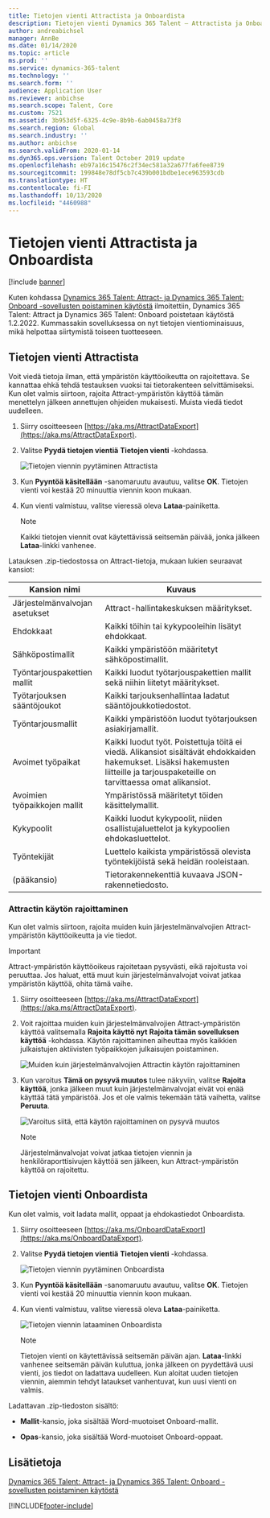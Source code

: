 ```yaml
---
title: Tietojen vienti Attractista ja Onboardista
description: Tietojen vienti Dynamics 365 Talent – Attractista ja Onboardista.
author: andreabichsel
manager: AnnBe
ms.date: 01/14/2020
ms.topic: article
ms.prod: ''
ms.service: dynamics-365-talent
ms.technology: ''
ms.search.form: ''
audience: Application User
ms.reviewer: anbichse
ms.search.scope: Talent, Core
ms.custom: 7521
ms.assetid: 3b953d5f-6325-4c9e-8b9b-6ab0458a73f8
ms.search.region: Global
ms.search.industry: ''
ms.author: anbichse
ms.search.validFrom: 2020-01-14
ms.dyn365.ops.version: Talent October 2019 update
ms.openlocfilehash: eb97a16c15476c2f34ec581a32a677fa6fee8739
ms.sourcegitcommit: 199848e78df5cb7c439b001bdbe1ece963593cdb
ms.translationtype: HT
ms.contentlocale: fi-FI
ms.lasthandoff: 10/13/2020
ms.locfileid: "4460988"
---
```

# <a name="export-data-from-attract-and-onboard"></a>Tietojen vienti Attractista ja Onboardista

[!include [banner](includes/banner.md)]

Kuten kohdassa [Dynamics 365 Talent: Attract- ja Dynamics 365 Talent: Onboard -sovellusten poistaminen käytöstä](https://community.dynamics.com/365/talent/b/dynamics365fortalent/posts/retiring-dynamics-365-talent-attract-and-onboard-apps) ilmoitettiin, Dynamics 365 Talent: Attract ja Dynamics 365 Talent: Onboard poistetaan käytöstä 1.2.2022. Kummassakin sovelluksessa on nyt tietojen vientiominaisuus, mikä helpottaa siirtymistä toiseen tuotteeseen.

## <a name="export-data-from-attract"></a>Tietojen vienti Attractista

Voit viedä tietoja ilman, että ympäristön käyttöoikeutta on rajoitettava. Se kannattaa ehkä tehdä testauksen vuoksi tai tietorakenteen selvittämiseksi. Kun olet valmis siirtoon, rajoita Attract-ympäristön käyttöä tämän menettelyn jälkeen annettujen ohjeiden mukaisesti. Muista viedä tiedot uudelleen. 

1. Siirry osoitteeseen [https://aka.ms/AttractDataExport](https://aka.ms/AttractDataExport).

2. Valitse **Pyydä tietojen vientiä** **Tietojen vienti** -kohdassa.

   ![[Tietojen viennin pyytäminen Attractista](./media/attract-onboard-export-data-attract-request.png)](./media/attract-onboard-export-data-attract-request.png)

3. Kun **Pyyntöä käsitellään** -sanomaruutu avautuu, valitse **OK**. Tietojen vienti voi kestää 20 minuuttia viennin koon mukaan.

4. Kun vienti valmistuu, valitse vieressä oleva **Lataa**-painiketta. 

   >[!NOTE]
   >Kaikki tietojen viennit ovat käytettävissä seitsemän päivää, jonka jälkeen **Lataa**-linkki vanhenee.</br>
   
Latauksen .zip-tiedostossa on Attract-tietoja, mukaan lukien seuraavat kansiot:

| Kansion nimi | Kuvaus |
| --- | --- |
| Järjestelmänvalvojan asetukset | Attract-hallintakeskuksen määritykset. |
| Ehdokkaat | Kaikki töihin tai kykypooleihin lisätyt ehdokkaat. |
| Sähköpostimallit | Kaikki ympäristöön määritetyt sähköpostimallit. |
| Työntarjouspakettien mallit | Kaikki luodut työtarjouspakettien mallit sekä niihin liitetyt määritykset. |
| Työtarjouksen sääntöjoukot |  Kaikki tarjouksenhallintaa ladatut sääntöjoukkotiedostot. |
| Työntarjousmallit | Kaikki ympäristöön luodut työtarjouksen asiakirjamallit. |
| Avoimet työpaikat | Kaikki luodut työt. Poistettuja töitä ei viedä. Alikansiot sisältävät ehdokkaiden hakemukset. Lisäksi hakemusten liitteille ja tarjouspaketeille on tarvittaessa omat alikansiot. |
| Avoimien työpaikkojen mallit | Ympäristössä määritetyt töiden käsittelymallit. |
| Kykypoolit | Kaikki luodut kykypoolit, niiden osallistujaluettelot ja kykypoolien ehdokasluettelot. |
| Työntekijät | Luettelo kaikista ympäristössä olevista työntekijöistä sekä heidän rooleistaan. |
| (pääkansio) | Tietorakennekenttiä kuvaava JSON-rakennetiedosto. |

### <a name="restrict-access-to-attract"></a>Attractin käytön rajoittaminen

Kun olet valmis siirtoon, rajoita muiden kuin järjestelmänvalvojien Attract-ympäristön käyttöoikeutta ja vie tiedot.

>[!IMPORTANT]
>Attract-ympäristön käyttöoikeus rajoitetaan pysyvästi, eikä rajoitusta voi peruuttaa. Jos haluat, että muut kuin järjestelmänvalvojat voivat jatkaa ympäristön käyttöä, ohita tämä vaihe.

1. Siirry osoitteeseen [https://aka.ms/AttractDataExport](https://aka.ms/AttractDataExport).

2. Voit rajoittaa muiden kuin järjestelmänvalvojien Attract-ympäristön käyttöä valitsemalla **Rajoita käyttö nyt** **Rajoita tämän sovelluksen käyttöä** -kohdassa. Käytön rajoittaminen aiheuttaa myös kaikkien julkaistujen aktiivisten työpaikkojen julkaisujen poistaminen.

   ![[Muiden kuin järjestelmänvalvojien Attractin käytön rajoittaminen](./media/attract-onboard-export-data-attract-restrict-access.png)](./media/attract-onboard-export-data-attract-restrict-access.png)

3. Kun varoitus **Tämä on pysyvä muutos** tulee näkyviin, valitse **Rajoita käyttöä**, jonka jälkeen muut kuin järjestelmänvalvojat eivät voi enää käyttää tätä ympäristöä. Jos et ole valmis tekemään tätä vaihetta, valitse **Peruuta**.

   ![[Varoitus siitä, että käytön rajoittaminen on pysyvä muutos](./media/attract-onboard-export-data-attract-warning.png)](./media/attract-onboard-export-data-attract-warning.png)

   >[!NOTE]
   >Järjestelmänvalvojat voivat jatkaa tietojen viennin ja henkilöraporttisivujen käyttöä sen jälkeen, kun Attract-ympäristön käyttöä on rajoitettu.

## <a name="export-data-from-onboard"></a>Tietojen vienti Onboardista

Kun olet valmis, voit ladata mallit, oppaat ja ehdokastiedot Onboardista.

1. Siirry osoitteeseen [https://aka.ms/OnboardDataExport](https://aka.ms/OnboardDataExport).

2. Valitse **Pyydä tietojen vientiä** **Tietojen vienti** -kohdassa. 

   ![[Tietojen viennin pyytäminen Onboardista](./media/attract-onboard-export-data-onboard-request.png)](./media/attract-onboard-export-data-onboard-request.png)

3. Kun **Pyyntöä käsitellään** -sanomaruutu avautuu, valitse **OK**. Tietojen vienti voi kestää 20 minuuttia viennin koon mukaan.

4. Kun vienti valmistuu, valitse vieressä oleva **Lataa**-painiketta. 

   ![[Tietojen viennin lataaminen Onboardista](./media/attract-onboard-export-data-onboard-download.png)](./media/attract-onboard-export-data-onboard-download.png)

   >[!NOTE]
   >Tietojen vienti on käytettävissä seitsemän päivän ajan. **Lataa**-linkki vanhenee seitsemän päivän kuluttua, jonka jälkeen on pyydettävä uusi vienti, jos tiedot on ladattava uudelleen. Kun aloitat uuden tietojen viennin, aiemmin tehdyt lataukset vanhentuvat, kun uusi vienti on valmis.

Ladattavan .zip-tiedoston sisältö:

- **Mallit**-kansio, joka sisältää Word-muotoiset Onboard-mallit.

- **Opas**-kansio, joka sisältää Word-muotoiset Onboard-oppaat.

## <a name="see-also"></a>Lisätietoja

[Dynamics 365 Talent: Attract- ja Dynamics 365 Talent: Onboard -sovellusten poistaminen käytöstä](https://community.dynamics.com/365/talent/b/dynamics365fortalent/posts/retiring-dynamics-365-talent-attract-and-onboard-apps)

[!INCLUDE[footer-include](../includes/footer-banner.md)]